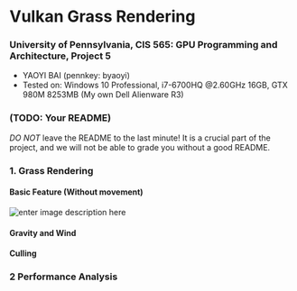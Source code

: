 Vulkan Grass Rendering
======================

### **University of Pennsylvania, CIS 565: GPU Programming and Architecture, Project 5**

* YAOYI BAI (pennkey: byaoyi)
* Tested on: Windows 10 Professional, i7-6700HQ  @2.60GHz 16GB, GTX 980M 8253MB (My own Dell Alienware R3)

### (TODO: Your README)

*DO NOT* leave the README to the last minute! It is a crucial part of the
project, and we will not be able to grade you without a good README.


### 1. Grass Rendering 

#### Basic Feature (Without movement)

![enter image description here](https://lh3.googleusercontent.com/--LwUvS2K_sI/WgEnSPkn0zI/AAAAAAAABN0/nuT0ehBpE9IoRe0xCf84grpuy45MBop4wCLcBGAs/s0/resultNoMovementReduce.gif "resultNoMovementReduce.gif")

#### Gravity and Wind

#### Culling

### 2 Performance Analysis